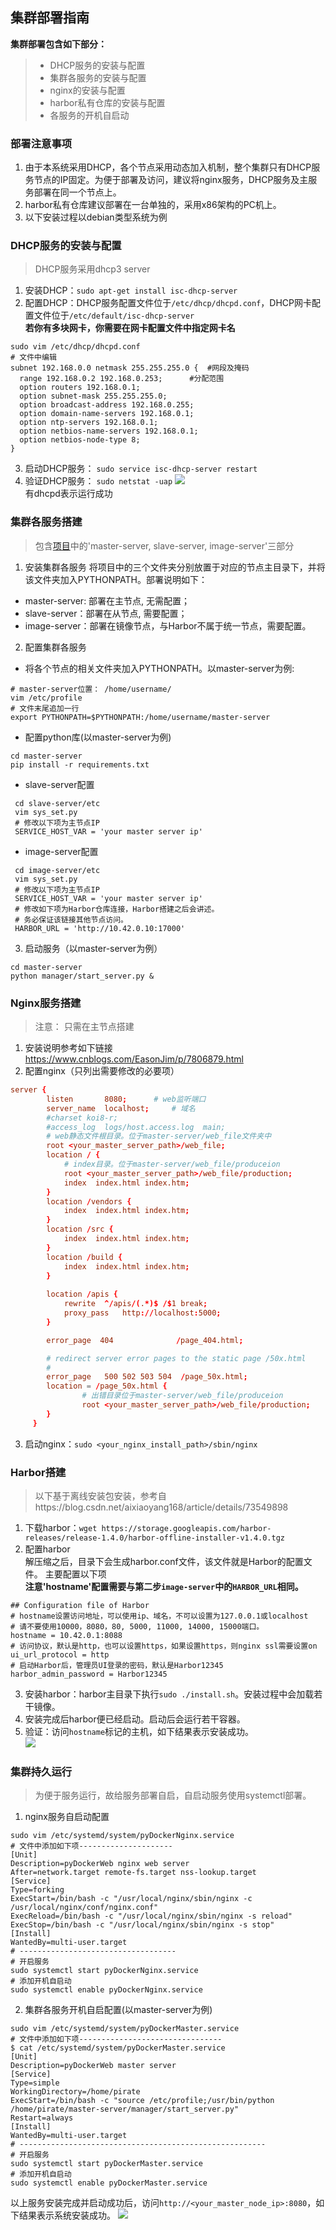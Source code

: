 ## 集群部署指南
<b>集群部署包含如下部分：</b>
> * DHCP服务的安装与配置 
> * 集群各服务的安装与配置
> * nginx的安装与配置
> * harbor私有仓库的安装与配置
> * 各服务的开机自启动

### 部署注意事项
1. 由于本系统采用DHCP，各个节点采用动态加入机制，整个集群只有DHCP服务节点的IP固定。为便于部署及访问，建议将nginx服务，DHCP服务及主服务部署在同一个节点上。
2. harbor私有仓库建议部署在一台单独的，采用x86架构的PC机上。
3. 以下安装过程以debian类型系统为例
   
### DHCP服务的安装与配置
> DHCP服务采用dhcp3 server  

1. 安装DHCP：`sudo apt-get install isc-dhcp-server`
2. 配置DHCP：DHCP服务配置文件位于`/etc/dhcp/dhcpd.conf`，DHCP网卡配置文件位于`/etc/default/isc-dhcp-server` <br>
<b>若你有多块网卡，你需要在网卡配置文件中指定网卡名</b>
``` shell
sudo vim /etc/dhcp/dhcpd.conf
# 文件中编辑
subnet 192.168.0.0 netmask 255.255.255.0 {  #网段及掩码
  range 192.168.0.2 192.168.0.253;		#分配范围
  option routers 192.168.0.1;		
  option subnet-mask 255.255.255.0;
  option broadcast-address 192.168.0.255;
  option domain-name-servers 192.168.0.1;
  option ntp-servers 192.168.0.1;
  option netbios-name-servers 192.168.0.1;
  option netbios-node-type 8;
}
```    
3. 启动DHCP服务： `sudo service isc-dhcp-server restart`
4. 验证DHCP服务： `sudo netstat -uap`
![](https://img-blog.csdn.net/20161105123723002)  
有dhcpd表示运行成功

### 集群各服务搭建
> 包含[项目](https://github.com/zhaopengyue/pyDockerWeb)中的'master-server, slave-server, image-server'三部分  

1. 安装集群各服务 
将项目中的三个文件夹分别放置于对应的节点主目录下，并将该文件夹加入PYTHONPATH。部署说明如下：
 - master-server: 部署在主节点, 无需配置；
 - slave-server：部署在从节点, 需要配置；
 - image-server：部署在镜像节点，与Harbor不属于统一节点，需要配置。   
2. 配置集群各服务  
 - 将各个节点的相关文件夹加入PYTHONPATH。以master-server为例:  
``` shell
# master-server位置： /home/username/
vim /etc/profile
# 文件末尾追加一行
export PYTHONPATH=$PYTHONPATH:/home/username/master-server
```
 - 配置python库(以master-server为例)
 ```
 cd master-server
 pip install -r requirements.txt
 ```
 - slave-server配置  
``` shell
 cd slave-server/etc  
 vim sys_set.py
 # 修改以下项为主节点IP
 SERVICE_HOST_VAR = 'your master server ip'
```
 - image-server配置
``` shell
 cd image-server/etc
 vim sys_set.py
 # 修改以下项为主节点IP
 SERVICE_HOST_VAR = 'your master server ip'
 # 修改如下项为Harbor仓库连接，Harbor搭建之后会讲述。
 # 务必保证该链接其他节点访问。
 HARBOR_URL = 'http://10.42.0.10:17000'
 ```
3. 启动服务（以master-server为例）
``` shell
cd master-server
python manager/start_server.py &
```

### Nginx服务搭建
> 注意： 只需在主节点搭建  

1. 安装说明参考如下链接  
 https://www.cnblogs.com/EasonJim/p/7806879.html
2. 配置nginx（只列出需要修改的必要项）
``` conf
server {
        listen       8080;		# web监听端口
        server_name  localhost;		# 域名
        #charset koi8-r;
        #access_log  logs/host.access.log  main;
        # web静态文件根目录。位于master-server/web_file文件夹中
        root <your_master_server_path>/web_file;
        location / {
        	# index目录。位于master-server/web_file/produceion
            root <your_master_server_path>/web_file/production;
            index  index.html index.htm;
        }
        location /vendors {
            index  index.html index.htm;
        }
        location /src {
            index  index.html index.htm;
        }
        location /build {
            index  index.html index.htm;
        }
        
        location /apis {
            rewrite  ^/apis/(.*)$ /$1 break;
            proxy_pass   http://localhost:5000;
        }

        error_page  404              /page_404.html;

        # redirect server error pages to the static page /50x.html
        #
        error_page   500 502 503 504  /page_50x.html;
        location = /page_50x.html {
        		# 出错目录位于master-server/web_file/produceion
                root <your_master_server_path>/web_file/production;
        }
     }
```
3. 启动nginx：`sudo <your_nginx_install_path>/sbin/nginx`

### Harbor搭建
> 以下基于离线安装包安装，参考自https://blog.csdn.net/aixiaoyang168/article/details/73549898

1. 下载harbor：`wget https://storage.googleapis.com/harbor-releases/release-1.4.0/harbor-offline-installer-v1.4.0.tgz`
2. 配置harbor  
解压缩之后，目录下会生成harbor.conf文件，该文件就是Harbor的配置文件。 主要配置以下项  
<b>注意'hostname'配置需要与第二步`image-server`中的`HARBOR_URL`相同。</b>
``` shell
## Configuration file of Harbor
# hostname设置访问地址，可以使用ip、域名，不可以设置为127.0.0.1或localhost
# 请不要使用10000，8080，80, 5000, 11000, 14000, 15000端口。
hostname = 10.42.0.1:8088
# 访问协议，默认是http，也可以设置https，如果设置https，则nginx ssl需要设置on
ui_url_protocol = http
# 启动Harbor后，管理员UI登录的密码，默认是Harbor12345
harbor_admin_password = Harbor12345
```
3. 安装harbor：harbor主目录下执行`sudo ./install.sh`。安装过程中会加载若干镜像。
4. 安装完成后harbor便已经启动。启动后会运行若干容器。
5. 验证：访问`hostname`标记的主机，如下结果表示安装成功。  
![](https://img-blog.csdn.net/20170621153931923?watermark/2/text/aHR0cDovL2Jsb2cuY3Nkbi5uZXQvYWl4aWFveWFuZzE2OA==/font/5a6L5L2T/fontsize/400/fill/I0JBQkFCMA==/dissolve/70/gravity/SouthEast)

### 集群持久运行
> 为便于服务运行，故给服务部署自启，自启动服务使用systemctl部署。

1. nginx服务自启动配置		
```
sudo vim /etc/systemd/system/pyDockerNginx.service
# 文件中添加如下项---------------------
[Unit]
Description=pyDockerWeb nginx web server
After=network.target remote-fs.target nss-lookup.target
[Service]
Type=forking
ExecStart=/bin/bash -c "/usr/local/nginx/sbin/nginx -c /usr/local/nginx/conf/nginx.conf"
ExecReload=/bin/bash -c "/usr/local/nginx/sbin/nginx -s reload"
ExecStop=/bin/bash -c "/usr/local/nginx/sbin/nginx -s stop"
[Install]
WantedBy=multi-user.target
# -----------------------------------
# 开启服务
sudo systemctl start pyDockerNginx.service
# 添加开机自启动
sudo systemctl enable pyDockerNginx.service
```
2. 集群各服务开机自启配置(以master-server为例)
``` shell
sudo vim /etc/systemd/system/pyDockerMaster.service
# 文件中添加如下项--------------------------------
$ cat /etc/systemd/system/pyDockerMaster.service 
[Unit]
Description=pyDockerWeb master server
[Service]
Type=simple
WorkingDirectory=/home/pirate
ExecStart=/bin/bash -c "source /etc/profile;/usr/bin/python /home/pirate/master-server/manager/start_server.py"
Restart=always
[Install]
WantedBy=multi-user.target
# -------------------------------------------------------
# 开启服务
sudo systemctl start pyDockerMaster.service
# 添加开机自启动
sudo systemctl enable pyDockerMaster.service
```
以上服务安装完成并启动成功后，访问`http://<your_master_node_ip>:8080`，如下结果表示系统安装成功。
![](https://github.com/zhaopengyue/readMePicture/blob/master/pyDockerWeb/index.png?raw=true)